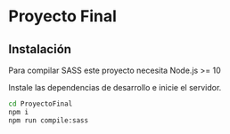 # Proyecto Final 

## Instalación
Para compilar SASS este proyecto necesita  Node.js >= 10

Instale las dependencias de desarrollo e inicie el servidor.

```sh
cd ProyectoFinal
npm i
npm run compile:sass
```